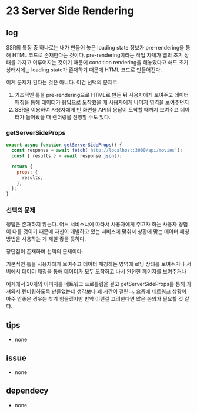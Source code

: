 # 23 Server Side Rendering

## log

SSR의 특징 중 하나로는 내가 만들어 놓은 loading state 정보가 pre-rendering을 통해 HTML 코드로 존재한다는 것이다. pre-rendering이라는 작업 자체가 앱의 초기 상태를 가지고 이루어지는 것이기 때문에 condition rendering을 해놓았다고 해도 초기 상태시에는 loading state가 존재하기 때문에 HTML 코드로 만들어진다.

이게 문제가 된다는 것은 아니다. 이건 선택의 문제로

1. 기초적인 틀을 pre-rendering으로 HTML로 만든 뒤 사용자에게 보여주고 데이터 패칭을 통해 데이터가 응답으로 도착했을 때 사용자에게 나머지 영역을 보여주던지
2. SSR을 이용하여 사용자에게 빈 화면을 API의 응답이 도착할 때까지 보여주고 데이터가 들어왔을 때 렌더링을 진행할 수도 있다.

### getServerSideProps

```javascript
export async function getServerSideProps() {
  const response = await fetch('http://localhost:3000/api/movies');
  const { results } = await response.json();

  return {
    props: {
      results,
    },
  };
}
```

### 선택의 문제

정답은 존재하지 않는다. 어느 서비스냐에 따라서 사용자에게 주고자 하는 사용자 경험이 다를 것이기 때문에 자신이 개발하고 있는 서비스에 맞춰서 상황에 맞는 데이터 패칭 방법을 사용하는 게 제일 좋을 듯하다.

장단점이 존재하며 선택의 문제이다.

기본적인 틀을 사용자에게 보여주고 데이터 패칭하는 영역에 로딩 상태를 보여주거나 서버에서 데이터 패칭을 통해 데이터가 모두 도착하고 나서 완전한 페이지를 보여주거나

예제에서 20개의 이미지를 네트워크 쓰로틀링을 걸고 getServerSideProps를 통해 가져와서 렌더링하도록 만들었는데 생각보다 꽤 시간이 걸린다. 요즘에 네트워크 상황이 아주 안좋은 경우는 찾기 힘들겠지만 만약 이런걸 고려한다면 많은 논의가 필요할 것 같다.

## tips

- none

## issue

- none

## dependecy

- none
